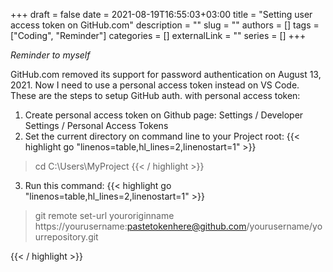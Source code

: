 +++ 
draft = false
date = 2021-08-19T16:55:03+03:00
title = "Setting user access token on GitHub.com"
description = ""
slug = ""
authors = []
tags = ["Coding", "Reminder"]
categories = []
externalLink = ""
series = []
+++

_Reminder to myself_

GitHub.com removed its support for password authentication on August 13, 2021. Now I need to use a personal access token instead on VS Code. These are the steps to setup GitHub auth. with personal access token:

1. Create personal access token on Github page: Settings / Developer Settings / Personal Access Tokens 
2. Set the current directory on command line to your Project root:
{{< highlight go "linenos=table,hl_lines=2,linenostart=1" >}}
> cd C:\Users\MyProject
{{< / highlight >}} 
3. Run this command: 
{{< highlight go "linenos=table,hl_lines=2,linenostart=1" >}}
> git remote set-url youroriginname 
https://yourusername:pastetokenhere@github.com/yourusername/yourrepository.git

{{< / highlight >}} 